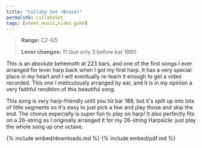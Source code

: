 ```yaml
---
title: "Lullaby Set (Braid)"
permalink: LullabySet
tags: [sheet_music,video_game]
---
```


>**Range:** C2-G5
>
>**Lever changes:** 11 (but only 3 before bar 188!)

This is an absolute behemoth at 223 bars, and one of the first songs I ever arranged for lever harp back when I got my first harp. It has a very special place in my heart and I will eventually re-learn it enough to get a video recorded. This one I meticulously arranged by ear, and it is in my opinion a very faithful rendition of this beautiful song. 

This song is very harp-friendly until you hit bar 188, but it's split up into lots of little segments so it's easy to just pick a few and play those and skip the end. The chorus especially is super fun to play on harp! It also perfectly fits on a 26-string as I originally arranged it for my 26-string Harpsicle: just play the whole song up one octave.

{% include embed/downloads.md %}
{% include embed/pdf.md %}
